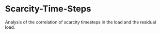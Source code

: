 # Scarcity-Time-Steps
Analysis of the correlation of scarcity timesteps in the load and the residual load.
